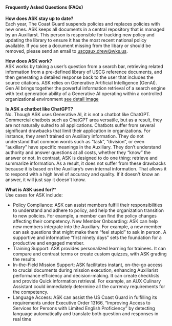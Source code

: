 
 #### Frequently Asked Questions (FAQs)  

 **How does ASK stay up to date?**  
Each year, The Coast Guard suspends policies and replaces policies with new ones. ASK keeps all documents in a central repository that is managed by an Auxiliarst. This person is responsible for tracking new policy and updating the library to ensure it has the most recent national policy available. If you see a document missing from the libary or should be removed, please send an email to uscgaux.drew@wks.us.

**How does ASK work?**  
ASK works by taking a user’s question from a search bar, retrieving related information from a pre-defined library of USCG reference documents, and then generating a detailed response back to the user that includes the source citations. ASK relies on Generative Artificial Intelligence (GenAI). Gen AI brings together the powerful information retrieval of a search engine with text generation ability of a Generative AI operating within a controlled organizational environment [see detail image](images/rag_flow.png)

**Is ASK a chatbot like ChatGPT?**  
No. Though ASK uses Generative AI, it is not a chatbot like ChatGPT. Commercial chatbots such as ChatGPT area versatile, but as a result, they are not naturally suited to all applications. Chatbots suffer from several significant drawbacks that limit their application in organizations. For instance, they aren’t trained on Auxiliary information. They do not understand that common words such as “task”, “division”, or even “auxiliary” have specific meanings in the Auxiliary. They don’t understand authority and answer questions at all costs, whether they “know” the answer or not. In contrast, ASK is designed to do one thing: retrieve and summarize information.  As a result, it does not suffer from these drawbacks because it is based on the Auxiliary’s own internal information. That allows it to respond with a high level of accuracy and quality. If it doesn't know an answer, it will just say it doesn't know.

**What is ASK used for?***  
Use cases for ASK include:   
- Policy Compliance: ASK can assist members fulfill their responsibilities to understand and adhere to policy, and help the organization transition to new policies. For example, a member can find the policy changes affecting their competency.
New Member Onboarding: ASK can help new members integrate into the Auxiliary. For example, a new member can ask questions that might make them “feel stupid” to ask in person. A supportive and informative “first ninety days” sets the foundation for a productive and engaged member. 
- Training Support: ASK provides personalized learning for trainees. It can compare and contrast terms or create custom quizzes, with ASK grading the results
- In-the-Field Mission Support: ASK facilitates instant, on-the-go access to crucial documents during mission execution, enhancing Auxiliarist performance efficiency and decision-making. It can create checklists and provide Quick information retrieval. For example, an AUX Culinary Assistant could immediately determine all the currency requirements for the competency.
- Language Access: ASK can assist the US Coast Guard in fulfilling its requirements under Executive Order 13166, “Improving Access to Services for Persons with Limited English Proficiency” by detecting language automatically and translate both question and responses in real time  

